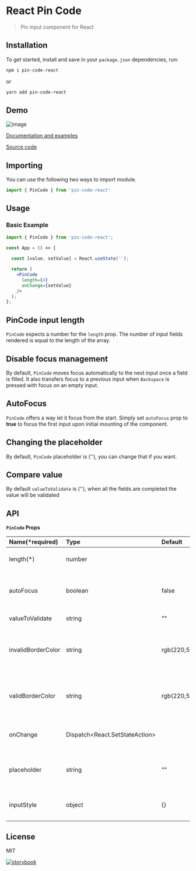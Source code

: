 # React Pin Code

> Pin input component for React

## Installation

To get started, install and save in your `package.json` dependencies, run:

```bash
npm i pin-code-react
```
or
```bash
yarn add pin-code-react
```

## Demo

![image](https://raw.githubusercontent.com/cuadros-code/react-pin-code/gh-pages/default.png)

[Documentation and examples](https://cuadros-code.github.io/react-code/)

[Source code](https://github.com/cuadros-code/react-pin-code)

## Importing

You can use the following two ways to import module.

```javascript
import { PinCode } from 'pin-code-react'
```

## Usage
### Basic Example
```jsx
import { PinCode } from 'pin-code-react';

const App = () => {
  
  const [value, setValue] = React.useState('');

  return (
    <PinCode
      length={4}
      onChange={setValue}
    />
  );
};
```

## PinCode input length
`PinCode` expects a number for the `length` prop. The number of input fields rendered is equal to the length of the array.

## Disable focus management
By default, `PinCode` moves focus automatically to the next input once a field is filled. It also transfers focus to a previous input when `Backspace` is pressed with focus on an empty input.

## AutoFocus
`PinCode` offers a way let it focus from the start. Simply set `autoFocus` prop to **true** to focus the first input upon initial mounting of the component.

## Changing the placeholder
By default, `PinCode` placeholder is (''), you can change that if you want.

## Compare value
By default `valueToValidate` is (''), when all the fields are completed the value will be validated


## API

**`PinCode` Props**

| Name(*required) | Type | Default | Description |
| :-------------- | :--- | :------ | :---------- |
| length(*) | number |  | Number of rendered elements. |
| autoFocus | boolean | false | If true the input will be focused on the first mount. |
| valueToValidate  | string | "" | Value to compare |
| invalidBorderColor | string | rgb(220,53,69) | Let you customize border color when the input is invalid.
| validBorderColor | string | rgb(220,53,69) | Let you customize border color when the input is valid.
| onChange | Dispatch<React.SetStateAction<string>> |  | Called when input value is changed. |
| placeholder | string | "" | Displayed when the pin code is not entered yet. |
| inputStyle | object | {} | Lets you customize input element. |

## License

MIT


[![storybook](https://raw.githubusercontent.com/storybooks/brand/master/badge/badge-storybook.svg)](https://luffy84217.github.io/react-input-pin-code/)